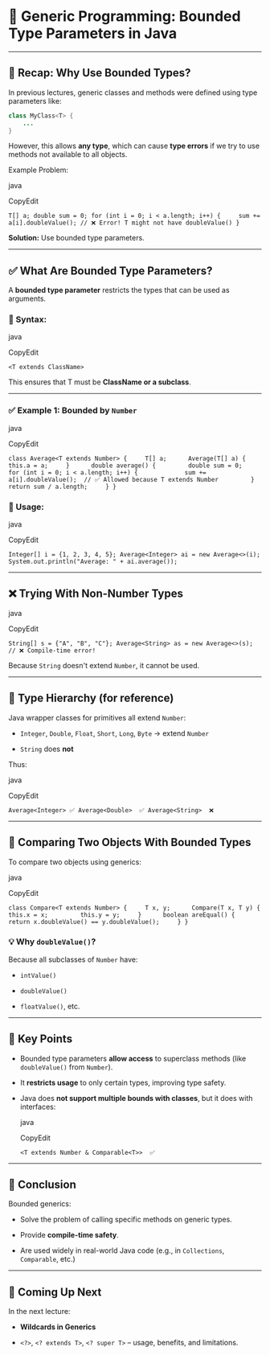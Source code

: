 # 📘 Generic Programming: Bounded Type Parameters in Java

---

## 🔹 Recap: Why Use Bounded Types?

In previous lectures, generic classes and methods were defined using type parameters like:

```java
class MyClass<T> { 
	... 
}
```

However, this allows **any type**, which can cause **type errors** if we try to use methods not available to all objects.

Example Problem:

java

CopyEdit

`T[] a; double sum = 0; for (int i = 0; i < a.length; i++) {     sum += a[i].doubleValue(); // ❌ Error! T might not have doubleValue() }`

**Solution:** Use bounded type parameters.

---

## ✅ What Are Bounded Type Parameters?

A **bounded type parameter** restricts the types that can be used as arguments.

### 🔸 Syntax:

java

CopyEdit

`<T extends ClassName>`

This ensures that T must be **ClassName or a subclass**.

---

### ✅ Example 1: Bounded by `Number`

java

CopyEdit

`class Average<T extends Number> {     T[] a;      Average(T[] a) {         this.a = a;     }      double average() {         double sum = 0;         for (int i = 0; i < a.length; i++) {             sum += a[i].doubleValue();  // ✅ Allowed because T extends Number         }         return sum / a.length;     } }`

### 🧪 Usage:

java

CopyEdit

`Integer[] i = {1, 2, 3, 4, 5}; Average<Integer> ai = new Average<>(i); System.out.println("Average: " + ai.average());`

---

## ❌ Trying With Non-Number Types

java

CopyEdit

`String[] s = {"A", "B", "C"}; Average<String> as = new Average<>(s); // ❌ Compile-time error!`

Because `String` doesn't extend `Number`, it cannot be used.

---

## 📘 Type Hierarchy (for reference)

Java wrapper classes for primitives all extend `Number`:

- `Integer`, `Double`, `Float`, `Short`, `Long`, `Byte` → extend `Number`
    
- `String` does **not**
    

Thus:

java

CopyEdit

`Average<Integer> ✅ Average<Double>  ✅ Average<String>  ❌`

---

## 🔄 Comparing Two Objects With Bounded Types

To compare two objects using generics:

java

CopyEdit

`class Compare<T extends Number> {     T x, y;      Compare(T x, T y) {         this.x = x;         this.y = y;     }      boolean areEqual() {         return x.doubleValue() == y.doubleValue();     } }`

### 💡 Why `doubleValue()`?

Because all subclasses of `Number` have:

- `intValue()`
    
- `doubleValue()`
    
- `floatValue()`, etc.
    

---

## 🔷 Key Points

- Bounded type parameters **allow access** to superclass methods (like `doubleValue()` from `Number`).
    
- It **restricts usage** to only certain types, improving type safety.
    
- Java does **not support multiple bounds with classes**, but it does with interfaces:
    
    java
    
    CopyEdit
    
    `<T extends Number & Comparable<T>>  ✅`
    

---

## 📌 Conclusion

Bounded generics:

- Solve the problem of calling specific methods on generic types.
    
- Provide **compile-time safety**.
    
- Are used widely in real-world Java code (e.g., in `Collections`, `Comparable`, etc.)
    

---

## 🧠 Coming Up Next

In the next lecture:

- **Wildcards in Generics**
    
- `<?>`, `<? extends T>`, `<? super T>` – usage, benefits, and limitations.